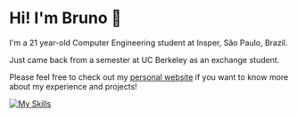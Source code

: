 # Hi! I'm Bruno 👋

I'm a 21 year-old Computer Engineering student at Insper, São Paulo, Brazil.

Just came back from a semester at UC Berkeley as an exchange student.

Please feel free to check out my [personal website](https://zalcberg.me) if you want to know more about my experience and projects! 

[![My Skills](https://skillicons.dev/icons?i=python,c,cpp,rust,ocaml)](https://skillicons.dev)
